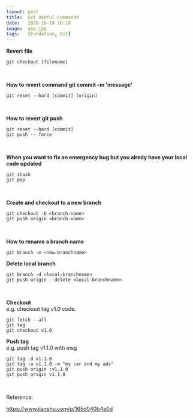 ```yaml
---
layout: post
title:  Git Useful Commands
date:   2020-10-10 10:18
image:  oop.jpg
tags:   [Fundation, Git]
---
```


**Revert file**  
```
git checkout [filename]
```

<!-- Line breaks -->
<br />

**How to revert command git commit -m 'message'**  
```
git reset --hard [commit] (origin)
```

<!-- Line breaks -->
<br />

**How to revert git push**  
```
git reset --hard [commit]
git push -- force
```

<!-- Line breaks -->
<br />

**When you want to fix an emergency bug but you alredy have your local code updated**  
```
git stash
git pop
```

<!-- Line breaks -->
<br />

**Create and checkout to a new branch**  
```
git checkout -b <branch-name>
git push origin <branch-name>
```

<!-- Line breaks -->
<br />

**How to rename a branch name**  
```
git branch -m <new-branchname>
```

**Delete local branch**  
```
git branch -d <local-branchname>
git push origin --delete <local-branchname>
```

<!-- Line breaks -->
<br />

**Checkout**  
e.g. checkout tag v1.0 code.
```
git fetch --all
git tag
git checkout v1.0
```

**Push tag**  
e.g. push tag v1.1.0 with msg 
```
git tag -d v1.1.0
git tag -a v1.1.0 -m "my car and my ads"
git push origin :v1.1.0
git push origin v1.1.0
```

<!-- Line breaks -->
<br />

 Reference:

 https://www.jianshu.com/p/165d040b4a0d
